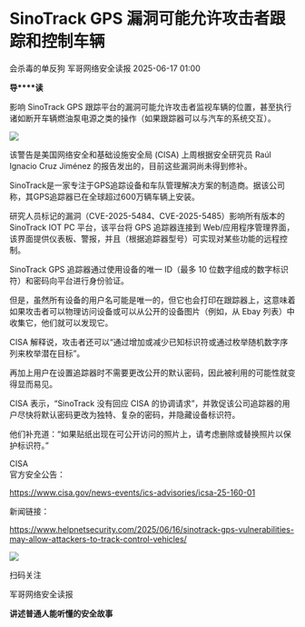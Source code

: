 #  SinoTrack GPS 漏洞可能允许攻击者跟踪和控制车辆  
会杀毒的单反狗  军哥网络安全读报   2025-06-17 01:00  
  
**导****读**  
  
  
  
影响 SinoTrack GPS 跟踪平台的漏洞可能允许攻击者监视车辆的位置，甚至执行诸如断开车辆燃油泵电源之类的操作（如果跟踪器可以与汽车的系统交互）。  
  
![](https://mmbiz.qpic.cn/mmbiz_jpg/AnRWZJZfVaFgB3z9EPBPq5nMIyJ7tZBWic0yJvr5zJHSdvAgpGIW4bW4ichrJ6sLZRt4O8TFMgUAIRB5IMHwGQ2A/640?wx_fmt=webp&from=appmsg "")  
  
  
该警告是美国网络安全和基础设施安全局 (CISA) 上周根据安全研究员 Raúl Ignacio Cruz Jiménez 的报告发出的，目前这些漏洞尚未得到修补。  
  
  
SinoTrack是一家专注于GPS追踪设备和车队管理解决方案的制造商。据该公司称，其GPS追踪器已在全球超过600万辆车辆上安装。  
  
  
研究人员标记的漏洞（CVE-2025-5484、CVE-2025-5485）影响所有版本的 SinoTrack IOT PC 平台，该平台将 GPS 追踪器连接到 Web/应用程序管理界面，该界面提供仪表板、警报，并且（根据追踪器型号）可实现对某些功能的远程控制。  
  
  
SinoTrack GPS 追踪器通过使用设备的唯一 ID（最多 10 位数字组成的数字标识符）和密码向平台进行身份验证。  
  
  
但是，虽然所有设备的用户名可能是唯一的，但它也会打印在跟踪器上，这意味着如果攻击者可以物理访问设备或可以从公开的设备图片（例如，从 Ebay 列表）中收集它，他们就可以发现它。  
  
  
CISA 解释说，攻击者还可以“通过增加或减少已知标识符或通过枚举随机数字序列来枚举潜在目标”。  
  
  
再加上用户在设置追踪器时不需要更改公开的默认密码，因此被利用的可能性就变得显而易见。  
  
  
CISA 表示，“SinoTrack 没有回应 CISA 的协调请求”，并敦促该公司追踪器的用户尽快将默认密码更改为独特、复杂的密码，并隐藏设备标识符。  
  
  
他们补充道：“如果贴纸出现在可公开访问的照片上，请考虑删除或替换照片以保护标识符。”  
  
  
CISA  
官方安全公告：  
  
https://www.cisa.gov/news-events/ics-advisories/icsa-25-160-01  
  
  
新闻链接：  
  
https://www.helpnetsecurity.com/2025/06/16/sinotrack-gps-vulnerabilities-may-allow-attackers-to-track-control-vehicles/  
  
![](https://mmbiz.qpic.cn/mmbiz_jpg/AnRWZJZfVaGC3gsJClsh4Fia0icylyBEnBywibdbkrLLzmpibfdnf5wNYzEUq2GpzfedMKUjlLJQ4uwxAFWLzHhPFQ/640?wx_fmt=jpeg "")  
  
扫码关注  
  
军哥网络安全读报  
  
**讲述普通人能听懂的安全故事**  
  
  
